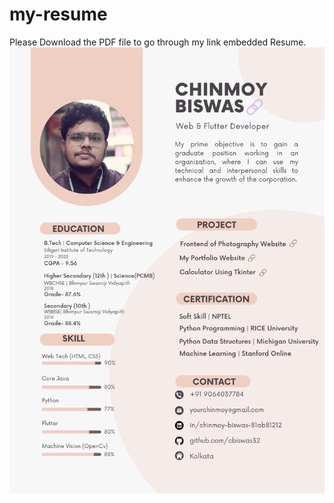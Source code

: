 # my-resume
Please Download the PDF file to go through my link embedded Resume. 
![alt text](https://github.com/cbiswas32/my-resume/blob/main/Chinmoy-Biswas-Resume.png?raw=true)
